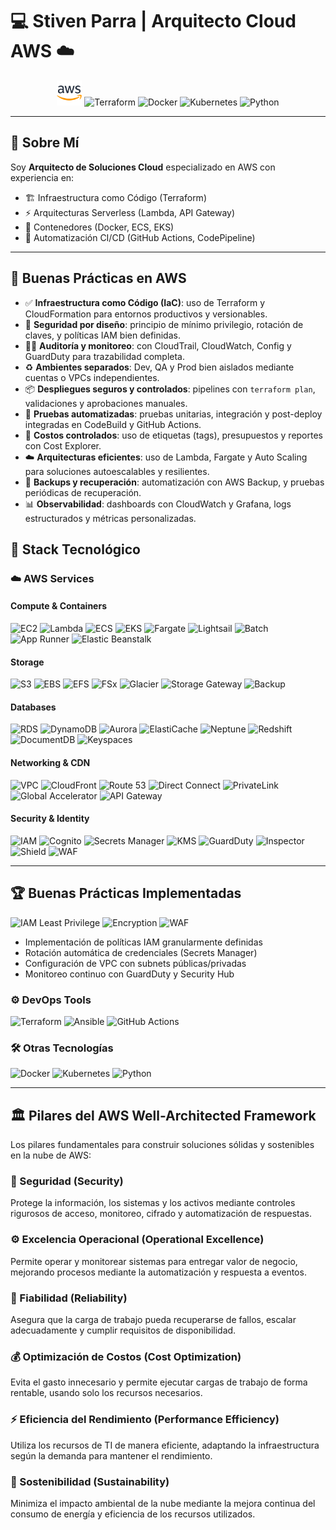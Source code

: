 # 💻 Stiven Parra | Arquitecto Cloud AWS ☁️

<p align="center">
  <img src="https://raw.githubusercontent.com/devicons/devicon/master/icons/amazonwebservices/amazonwebservices-original-wordmark.svg" width="40" title="AWS"/>
  <img src="https://cdn.jsdelivr.net/gh/devicons/devicon/icons/terraform/terraform-original.svg" width="40" title="Terraform"/>
  <img src="https://cdn.jsdelivr.net/gh/devicons/devicon/icons/docker/docker-original.svg" width="40" title="Docker"/>
  <img src="https://cdn.jsdelivr.net/gh/devicons/devicon/icons/kubernetes/kubernetes-plain.svg" width="40" title="Kubernetes"/>
  <img src="https://cdn.jsdelivr.net/gh/devicons/devicon/icons/python/python-original.svg" width="40" title="Python"/>
</p>

---

## 🚀 Sobre Mí

Soy **Arquitecto de Soluciones Cloud** especializado en AWS con experiencia en:
- 🏗️ Infraestructura como Código (Terraform)
- ⚡ Arquitecturas Serverless (Lambda, API Gateway)
- 🐳 Contenedores (Docker, ECS, EKS)
- 🔄 Automatización CI/CD (GitHub Actions, CodePipeline)

---

## 🧭 Buenas Prácticas en AWS

- ✅ **Infraestructura como Código (IaC)**: uso de Terraform y CloudFormation para entornos productivos y versionables.
- 🔐 **Seguridad por diseño**: principio de mínimo privilegio, rotación de claves, y políticas IAM bien definidas.
- 🕵️‍♂️ **Auditoría y monitoreo**: con CloudTrail, CloudWatch, Config y GuardDuty para trazabilidad completa.
- ♻️ **Ambientes separados**: Dev, QA y Prod bien aislados mediante cuentas o VPCs independientes.
- 📦 **Despliegues seguros y controlados**: pipelines con `terraform plan`, validaciones y aprobaciones manuales.
- 🧪 **Pruebas automatizadas**: pruebas unitarias, integración y post-deploy integradas en CodeBuild y GitHub Actions.
- 💸 **Costos controlados**: uso de etiquetas (tags), presupuestos y reportes con Cost Explorer.
- ☁️ **Arquitecturas eficientes**: uso de Lambda, Fargate y Auto Scaling para soluciones autoescalables y resilientes.
- 🔄 **Backups y recuperación**: automatización con AWS Backup, y pruebas periódicas de recuperación.
- 📊 **Observabilidad**: dashboards con CloudWatch y Grafana, logs estructurados y métricas personalizadas.


## 🔧 Stack Tecnológico

### ☁️ AWS Services

#### Compute & Containers
<p>
  <img src="https://img.shields.io/badge/EC2-FF9900?logo=amazonec2&logoColor=white" alt="EC2"/>
  <img src="https://img.shields.io/badge/Lambda-FF9900?logo=awslambda&logoColor=white" alt="Lambda"/>
  <img src="https://img.shields.io/badge/ECS-FF6600?logo=amazonecs&logoColor=white" alt="ECS"/>
  <img src="https://img.shields.io/badge/EKS-0052CC?logo=amazoneks&logoColor=white" alt="EKS"/>
  <img src="https://img.shields.io/badge/Fargate-FF9900?logo=aws&logoColor=white" alt="Fargate"/>
  <img src="https://img.shields.io/badge/Lightsail-3F48CC?logo=amazonlightsail&logoColor=white" alt="Lightsail"/>
  <img src="https://img.shields.io/badge/Batch-FF9900?logo=aws&logoColor=white" alt="Batch"/>
  <img src="https://img.shields.io/badge/AppRunner-FF9900?logo=aws&logoColor=white" alt="App Runner"/>
  <img src="https://img.shields.io/badge/Elastic_Beanstalk-569A31?logo=awselasticbeanstalk&logoColor=white" alt="Elastic Beanstalk"/>
</p>

#### Storage
<p>
  <img src="https://img.shields.io/badge/S3-569A31?logo=amazons3&logoColor=white" alt="S3"/>
  <img src="https://img.shields.io/badge/EBS-FF9900?logo=aws&logoColor=white" alt="EBS"/>
  <img src="https://img.shields.io/badge/EFS-FF9900?logo=aws&logoColor=white" alt="EFS"/>
  <img src="https://img.shields.io/badge/FSx-FF9900?logo=aws&logoColor=white" alt="FSx"/>
  <img src="https://img.shields.io/badge/Glacier-005571?logo=aws&logoColor=white" alt="Glacier"/>
  <img src="https://img.shields.io/badge/Storage_Gateway-FF9900?logo=aws&logoColor=white" alt="Storage Gateway"/>
  <img src="https://img.shields.io/badge/Backup-FF9900?logo=aws&logoColor=white" alt="Backup"/>
</p>

#### Databases
<p>
  <img src="https://img.shields.io/badge/RDS-527FFF?logo=amazonrds&logoColor=white" alt="RDS"/>
  <img src="https://img.shields.io/badge/DynamoDB-4053D6?logo=amazondynamodb&logoColor=white" alt="DynamoDB"/>
  <img src="https://img.shields.io/badge/Aurora-0073BB?logo=amazonaurora&logoColor=white" alt="Aurora"/>
  <img src="https://img.shields.io/badge/ElastiCache-912B88?logo=aws&logoColor=white" alt="ElastiCache"/>
  <img src="https://img.shields.io/badge/Neptune-FF9900?logo=aws&logoColor=white" alt="Neptune"/>
  <img src="https://img.shields.io/badge/Redshift-8C4FFF?logo=amazonredshift&logoColor=white" alt="Redshift"/>
  <img src="https://img.shields.io/badge/DocumentDB-4053D6?logo=aws&logoColor=white" alt="DocumentDB"/>
  <img src="https://img.shields.io/badge/Keyspaces-FF9900?logo=aws&logoColor=white" alt="Keyspaces"/>
</p>

#### Networking & CDN
<p>
  <img src="https://img.shields.io/badge/VPC-43B02A?logo=amazonvpc&logoColor=white" alt="VPC"/>
  <img src="https://img.shields.io/badge/CloudFront-005571?logo=amazoncloudfront&logoColor=white" alt="CloudFront"/>
  <img src="https://img.shields.io/badge/Route53-FFCC00?logo=amazonroute53&logoColor=black" alt="Route 53"/>
  <img src="https://img.shields.io/badge/Direct_Connect-FF9900?logo=aws&logoColor=white" alt="Direct Connect"/>
  <img src="https://img.shields.io/badge/PrivateLink-FF9900?logo=aws&logoColor=white" alt="PrivateLink"/>
  <img src="https://img.shields.io/badge/Global_Accelerator-FF9900?logo=aws&logoColor=white" alt="Global Accelerator"/>
  <img src="https://img.shields.io/badge/API_Gateway-FF4F8B?logo=amazonapigateway&logoColor=white" alt="API Gateway"/>
</p>

#### Security & Identity
<p>
  <img src="https://img.shields.io/badge/IAM-0052CC?logo=awsiam&logoColor=white" alt="IAM"/>
  <img src="https://img.shields.io/badge/Cognito-FF9900?logo=amazoncognito&logoColor=white" alt="Cognito"/>
  <img src="https://img.shields.io/badge/Secrets_Manager-912B88?logo=aws&logoColor=white" alt="Secrets Manager"/>
  <img src="https://img.shields.io/badge/KMS-5D9CEC?logo=aws&logoColor=white" alt="KMS"/>
  <img src="https://img.shields.io/badge/GuardDuty-FF9900?logo=aws&logoColor=white" alt="GuardDuty"/>
  <img src="https://img.shields.io/badge/Inspector-FF9900?logo=aws&logoColor=white" alt="Inspector"/>
  <img src="https://img.shields.io/badge/Shield-FF9900?logo=aws&logoColor=white" alt="Shield"/>
  <img src="https://img.shields.io/badge/WAF-FF9900?logo=aws&logoColor=white" alt="WAF"/>
</p>

---

## 🏆 Buenas Prácticas Implementadas

<p>
  <img src="https://img.shields.io/badge/Principio_Mínimos_Privilegios-FF9900?logo=awsiam&logoColor=white" alt="IAM Least Privilege"/>
  <img src="https://img.shields.io/badge/Encriptación_Transit/At_Rest-0052CC?logo=awskms&logoColor=white" alt="Encryption"/>
  <img src="https://img.shields.io/badge/WAF_Shield-FF9900?logo=aws&logoColor=white" alt="WAF"/>
</p>

- Implementación de políticas IAM granularmente definidas
- Rotación automática de credenciales (Secrets Manager)
- Configuración de VPC con subnets públicas/privadas
- Monitoreo continuo con GuardDuty y Security Hub

### ⚙️ DevOps Tools
<p>
  <img src="https://img.shields.io/badge/Terraform-7B42BC?logo=terraform&logoColor=white" alt="Terraform"/>
  <img src="https://img.shields.io/badge/Ansible-EE0000?logo=ansible&logoColor=white" alt="Ansible"/>
  <img src="https://img.shields.io/badge/GitHub_Actions-2088FF?logo=githubactions&logoColor=white" alt="GitHub Actions"/>
</p>

### 🛠️ Otras Tecnologías
<p>
  <img src="https://img.shields.io/badge/Docker-2496ED?logo=docker&logoColor=white" alt="Docker"/>
  <img src="https://img.shields.io/badge/Kubernetes-326CE5?logo=kubernetes&logoColor=white" alt="Kubernetes"/>
  <img src="https://img.shields.io/badge/Python-3776AB?logo=python&logoColor=white" alt="Python"/>
</p>

---

## 🏛️ Pilares del AWS Well-Architected Framework

Los pilares fundamentales para construir soluciones sólidas y sostenibles en la nube de AWS:

### 🔐 Seguridad (Security)
Protege la información, los sistemas y los activos mediante controles rigurosos de acceso, monitoreo, cifrado y automatización de respuestas.

### ⚙️ Excelencia Operacional (Operational Excellence)
Permite operar y monitorear sistemas para entregar valor de negocio, mejorando procesos mediante la automatización y respuesta a eventos.

### 🧱 Fiabilidad (Reliability)
Asegura que la carga de trabajo pueda recuperarse de fallos, escalar adecuadamente y cumplir requisitos de disponibilidad.

### 💰 Optimización de Costos (Cost Optimization)
Evita el gasto innecesario y permite ejecutar cargas de trabajo de forma rentable, usando solo los recursos necesarios.

### ⚡ Eficiencia del Rendimiento (Performance Efficiency)
Utiliza los recursos de TI de manera eficiente, adaptando la infraestructura según la demanda para mantener el rendimiento.

### 🌱 Sostenibilidad (Sustainability)
Minimiza el impacto ambiental de la nube mediante la mejora continua del consumo de energía y eficiencia de los recursos utilizados.

